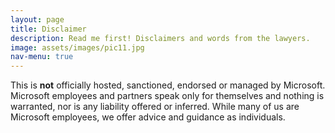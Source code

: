 ```yaml
---
layout: page
title: Disclaimer
description: Read me first! Disclaimers and words from the lawyers. 
image: assets/images/pic11.jpg
nav-menu: true
---
```


This is **not** officially hosted, sanctioned, endorsed or managed by Microsoft. Microsoft employees and partners speak only for themselves and nothing is warranted, nor is any liability offered or inferred. While many of us are Microsoft employees, we offer advice and guidance as individuals.